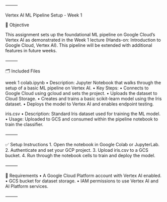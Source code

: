 ⸻

Vertex AI ML Pipeline Setup - Week 1

📌 Objective

This assignment sets up the foundational ML pipeline on Google Cloud’s Vertex AI as demonstrated in the Week 1 lecture (Hands-on: Introduction to Google Cloud, Vertex AI). This pipeline will be extended with additional features in future weeks.

⸻

🗂️ Included Files

week 1 colab.ipynb
	•	Description: Jupyter Notebook that walks through the setup of a basic ML pipeline on Vertex AI.
	•	Key Steps:
	•	Connects to Google Cloud using gcloud and sets the project.
	•	Uploads the dataset to Cloud Storage.
	•	Creates and trains a basic scikit-learn model using the Iris dataset.
	•	Deploys the model to Vertex AI and enables endpoint testing.

iris.csv
	•	Description: Standard Iris dataset used for training the ML model.
	•	Usage: Uploaded to GCS and consumed within the pipeline notebook to train the classifier.

⸻

✅ Setup Instructions
	1.	Open the notebook in Google Colab or JupyterLab.
	2.	Authenticate and set your GCP project.
	3.	Upload iris.csv to a GCS bucket.
	4.	Run through the notebook cells to train and deploy the model.

⸻

🔗 Requirements
	•	A Google Cloud Platform account with Vertex AI enabled.
	•	GCS bucket for dataset storage.
	•	IAM permissions to use Vertex AI and AI Platform services.

⸻
